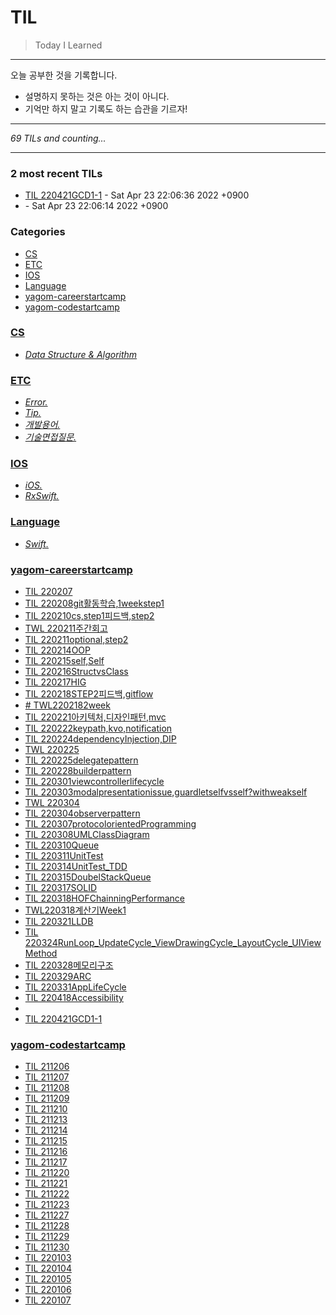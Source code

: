 # TIL
> Today I Learned

---

 오늘 공부한 것을 기록합니다.
 - 설명하지 못하는 것은 아는 것이 아니다.
 - 기억만 하지 말고 기록도 하는 습관을 기르자!

 ---


_69 TILs and counting..._

---

### 2 most recent TILs

- [TIL 220421GCD1-1](yagom-careerstartcamp/220421GCD1-1.md) - Sat Apr 23 22:06:36 2022 +0900
- [](yagom-careerstartcamp/220419Concurrency_Parallelism_sync_async.md) - Sat Apr 23 22:06:14 2022 +0900

### Categories

- [CS](#CS)
- [ETC](#ETC)
- [IOS](#IOS)
- [Language](#Language)
- [yagom-careerstartcamp](#yagom-careerstartcamp)
- [yagom-codestartcamp](#yagom-codestartcamp)

### [CS](#CS)
- [*Data Structure & Algorithm*](CS/CS.md)

### [ETC](#ETC)
- [*Error.*](ETC/Error.md)
- [*Tip.*](ETC/Tip.md)
- [*개발용어.*](ETC/개발용어.md)
- [*기술면접질문.*](ETC/기술면접질문.md)

### [IOS](#IOS)
- [*iOS.*](IOS/IOS.md)
- [*RxSwift.*](IOS/RxSwift.md)

### [Language](#Language)
- [*Swift.*](Language/Swift.md)

### [yagom-careerstartcamp](#yagom-careerstartcamp)
- [TIL 220207](yagom-careerstartcamp/220207캠프시작,사전과제설명및리뷰.md)
- [TIL 220208git활동학습,1weekstep1](yagom-careerstartcamp/220208git활동학습,1weekstep1.md)
- [TIL 220210cs,step1피드백,step2](yagom-careerstartcamp/220210cs,step1피드백,step2.md)
- [TWL 220211주간회고](yagom-careerstartcamp/220211TWL.md)
- [TIL 220211optional,step2](yagom-careerstartcamp/220211optional,step2.md)
- [TIL 220214OOP](yagom-careerstartcamp/220214OOP.md)
- [TIL 220215self,Self](yagom-careerstartcamp/220215self,Self.md)
- [TIL 220216StructvsClass](yagom-careerstartcamp/220216StructvsClass.md)
- [TIL 220217HIG](yagom-careerstartcamp/220217HIG.md)
- [TIL 220218STEP2피드백,gitflow](yagom-careerstartcamp/220218STEP2피드백,gitflow.md)
- [# TWL2202182week](yagom-careerstartcamp/220218TWL.md)
- [TIL 220221아키텍처,디자인패턴,mvc](yagom-careerstartcamp/220221아키텍처,디자인패턴,mvc.md)
- [TIL 220222keypath,kvo,notification](yagom-careerstartcamp/220222keypath,kvo,notification.md)
- [TIL 220224dependencyInjection,DIP](yagom-careerstartcamp/220224dependencyInjection,DIP.md)
- [TWL 220225](yagom-careerstartcamp/220225TWL.md)
- [TIL 220225delegatepattern](yagom-careerstartcamp/220225delegatepattern.md)
- [TIL 220228builderpattern](yagom-careerstartcamp/220228builderpattern.md)
- [TIL 220301viewcontrollerlifecycle](yagom-careerstartcamp/220301viewcontrollerlifecycle.md)
- [TIL 220303modalpresentationissue,guardletselfvsself?withweakself](yagom-careerstartcamp/220303modalpresentationissue,guardletselfvsself?withweakself.md)
- [TWL 220304](yagom-careerstartcamp/220304TWL.md)
- [TIL 220304observerpattern](yagom-careerstartcamp/220304observerpattern.md)
- [TIL 220307protocolorientedProgramming](yagom-careerstartcamp/220307protocolorientedProgramming.md)
- [TIL 220308UMLClassDiagram](yagom-careerstartcamp/220308UMLClassDiagram.md)
- [TIL 220310Queue](yagom-careerstartcamp/220310Queue.md)
- [TIL 220311UnitTest](yagom-careerstartcamp/220311UnitTest.md)
- [TIL 220314UnitTest_TDD](yagom-careerstartcamp/220314UnitTest_TDD.md)
- [TIL 220315DoubelStackQueue](yagom-careerstartcamp/220315DoubelStackQueue.md)
- [TIL 220317SOLID](yagom-careerstartcamp/220317SOLID.md)
- [TIL 220318HOFChainningPerformance](yagom-careerstartcamp/220318HOFChainningPerformance.md)
- [TWL220318계산기Week1](yagom-careerstartcamp/220318계산기Week1TWL.md)
- [TIL 220321LLDB](yagom-careerstartcamp/220321LLDB.md)
- [TIL 220324RunLoop_UpdateCycle_ViewDrawingCycle_LayoutCycle_UIViewMethod](yagom-careerstartcamp/220324RunLoop_UpdateCycle_ViewDrawingCycle_LayoutCycle_UIViewMethod.md)
- [TIL 220328메모리구조](yagom-careerstartcamp/220328메모리구조.md)
- [TIL 220329ARC](yagom-careerstartcamp/220329ARC.md)
- [TIL 220331AppLifeCycle](yagom-careerstartcamp/220331AppLifeCycle.md)
- [TIL 220418Accessibility](yagom-careerstartcamp/220418Accessibility.md)
- [](yagom-careerstartcamp/220419Concurrency_Parallelism_sync_async.md)
- [TIL 220421GCD1-1](yagom-careerstartcamp/220421GCD1-1.md)

### [yagom-codestartcamp](#yagom-codestartcamp)
- [TIL 211206](yagom-codestartcamp/211206캠프시작_git_week1livesession.md)
- [TIL 211207](yagom-codestartcamp/211207OOP의특징.md)
- [TIL 211208](yagom-codestartcamp/211208Week1Step2리뷰.md)
- [TIL 211209](yagom-codestartcamp/211209SOLID-S.md)
- [TIL 211210](yagom-codestartcamp/211210SOLID-O.md)
- [TIL 211213](yagom-codestartcamp/211213리더피드백,SOLID-L.md)
- [TIL 211214](yagom-codestartcamp/211214패러다임,함수형프로그래밍,일급시민.md)
- [TIL 211215](yagom-codestartcamp/211215TypeProperty.md)
- [TIL 211216](yagom-codestartcamp/211216Protocol,structvsclass.md)
- [TIL 211217](yagom-codestartcamp/211217ValTypevsRefType.md)
- [TIL 211220](yagom-codestartcamp/211220Type,Instance.md)
- [TIL 211221](yagom-codestartcamp/211221week3step2,SOLID-I.md)
- [TIL 211222](yagom-codestartcamp/211222week3step2feedback.md)
- [TIL 211223](yagom-codestartcamp/211223propertyObserver.md)
- [TIL 211227](yagom-codestartcamp/211227SOLID-D.md)
- [TIL 211228](yagom-codestartcamp/211228FrameworkvsLibrary.md)
- [TIL 211229](yagom-codestartcamp/211229week4step1feedback,final,closureType.md)
- [TIL 211230](yagom-codestartcamp/211230enumerated,LocalizedError.md)
- [TIL 220103](yagom-codestartcamp/220103designpattern.md)
- [TIL 220104](yagom-codestartcamp/220104creationalpattern.md)
- [TIL 220105](yagom-codestartcamp/220105designpattern-abstractfactorypattern.md)
- [TIL 220106](yagom-codestartcamp/220106designpattern-builderpattern.md)
- [TIL 220107](yagom-codestartcamp/220107designpatter-factorymethod.md)

[1]: https://simonwillison.net/2020/Apr/20/self-rewriting-readme/
[2]: https://github.com/jbranchaud/til


